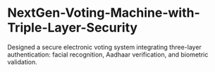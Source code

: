 # NextGen-Voting-Machine-with-Triple-Layer-Security
Designed a secure electronic voting system integrating three-layer authentication: facial recognition, Aadhaar verification, and biometric validation.
